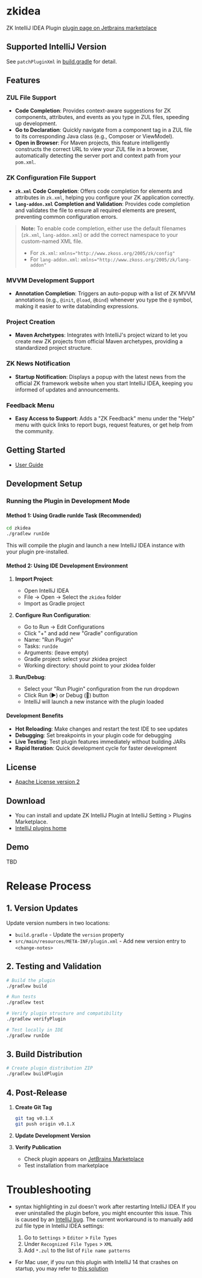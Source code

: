 # zkidea
ZK IntelliJ IDEA Plugin
[plugin page on Jetbrains marketplace](https://plugins.jetbrains.com/plugin/7855-zk)

## Supported IntelliJ Version
See `patchPluginXml` in [build.gradle](build.gradle) for detail.

## Features

### ZUL File Support
*   **Code Completion**: Provides context-aware suggestions for ZK components, attributes, and events as you type in ZUL files, speeding up development.
*   **Go to Declaration**: Quickly navigate from a component tag in a ZUL file to its corresponding Java class (e.g., Composer or ViewModel).
*   **Open in Browser**: For Maven projects, this feature intelligently constructs the correct URL to view your ZUL file in a browser, automatically detecting the server port and context path from your `pom.xml`.

### ZK Configuration File Support
*   **`zk.xml` Code Completion**: Offers code completion for elements and attributes in `zk.xml`, helping you configure your ZK application correctly.
*   **`lang-addon.xml` Completion and Validation**: Provides code completion and validates the file to ensure all required elements are present, preventing common configuration errors.
> **Note:** To enable code completion, either use the default filenames (`zk.xml`, `lang-addon.xml`) or add the correct namespace to your custom-named XML file.
> - For `zk.xml`: `xmlns="http://www.zkoss.org/2005/zk/config"`
> - For `lang-addon.xml`: `xmlns="http://www.zkoss.org/2005/zk/lang-addon"`

### MVVM Development Support
*   **Annotation Completion**: Triggers an auto-popup with a list of ZK MVVM annotations (e.g., `@init`, `@load`, `@bind`) whenever you type the `@` symbol, making it easier to write databinding expressions.

### Project Creation
*   **Maven Archetypes**: Integrates with IntelliJ's project wizard to let you create new ZK projects from official Maven archetypes, providing a standardized project structure.

### ZK News Notification
*   **Startup Notification**: Displays a popup with the latest news from the official ZK framework website when you start IntelliJ IDEA, keeping you informed of updates and announcements.

### Feedback Menu
*   **Easy Access to Support**: Adds a "ZK Feedback" menu under the "Help" menu with quick links to report bugs, request features, or get help from the community.
 
## Getting Started
 * [User Guide](https://docs.zkoss.org/zk_installation_guide/create_and_run_your_first_zk_application_with_intellij_and_zkidea)

## Development Setup

### Running the Plugin in Development Mode

#### Method 1: Using Gradle runIde Task (Recommended)
```bash
cd zkidea
./gradlew runIde
```

This will compile the plugin and launch a new IntelliJ IDEA instance with your plugin pre-installed.

#### Method 2: Using IDE Development Environment

1. **Import Project**: 
   - Open IntelliJ IDEA
   - File → Open → Select the `zkidea` folder
   - Import as Gradle project

2. **Configure Run Configuration**:
   - Go to Run → Edit Configurations
   - Click "+" and add new "Gradle" configuration
   - Name: "Run Plugin"
   - Tasks: `runIde`
   - Arguments: (leave empty)
   - Gradle project: select your zkidea project
   - Working directory: should point to your zkidea folder

3. **Run/Debug**:
   - Select your "Run Plugin" configuration from the run dropdown
   - Click Run (▶) or Debug (🐛) button
   - IntelliJ will launch a new instance with the plugin loaded

#### Development Benefits
- **Hot Reloading**: Make changes and restart the test IDE to see updates
- **Debugging**: Set breakpoints in your plugin code for debugging
- **Live Testing**: Test plugin features immediately without building JARs
- **Rapid Iteration**: Quick development cycle for faster development

## License

 * [Apache License version 2](https://github.com/jumperchen/zkidea/blob/master/LICENSE)

## Download

 * You can install and update ZK IntelliJ Plugin at IntelliJ Setting > Plugins Marketplace.
 * [IntelliJ plugins home](https://plugins.jetbrains.com/plugin/7855)

## Demo
TBD

# Release Process


## 1. Version Updates
Update version numbers in two locations:
- `build.gradle` - Update the `version` property
- `src/main/resources/META-INF/plugin.xml` - Add new version entry to `<change-notes>`

## 2. Testing and Validation
```bash
# Build the plugin
./gradlew build

# Run tests
./gradlew test

# Verify plugin structure and compatibility
./gradlew verifyPlugin

# Test locally in IDE
./gradlew runIde
```

## 3. Build Distribution
```bash
# Create plugin distribution ZIP
./gradlew buildPlugin
```

## 4. Post-Release
1. **Create Git Tag**
   ```bash
   git tag v0.1.X
   git push origin v0.1.X
   ```

2. **Update Development Version**

3. **Verify Publication**
   - Check plugin appears on [JetBrains Marketplace](https://plugins.jetbrains.com/plugin/7855)
   - Test installation from marketplace


# Troubleshooting
* syntax highlighting in zul doesn't work after restarting IntelliJ IDEA
If you ever uninstalled the plugin before, you might encounter this issue. This is caused by an [IntelliJ bug](https://youtrack.jetbrains.com/issue/IJPL-39443/Plugin-fileType-extensions-will-disappear-after-restart-if-the-plugin-was-uninstalled-once-befores).
The current workaround is to manually add zul file type in IntelliJ IDEA settings:
  1. Go to `Settings` > `Editor` > `File Types`
  2. Under `Recognized File Types` > `XML`
  3. Add `*.zul` to the list of `File name patterns`


* For Mac user, if you run this plugin with IntelliJ 14 that crashes on startup, you may refer to [this solution](https://github.com/zkoss/zkidea/issues/10#issuecomment-148628901)
